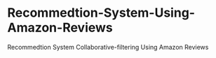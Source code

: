 # Recommedtion-System-Using-Amazon-Reviews
Recommedtion System Collaborative-filtering Using Amazon Reviews 
